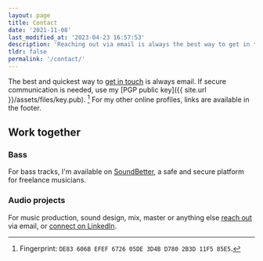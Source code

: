 ```yaml
---
layout: page
title: Contact
date: '2021-11-08'
last_modified_at: '2023-04-23 16:57:53'
description: 'Reaching out via email is always the best way to get in touch.'
tldr: false
permalink: '/contact/'
---
```

The best and quickest way to [get in touch](mailto:hello@minutestomidnight.co.uk) is always email. If secure communication is needed, use my [PGP public key]({{ site.url }}/assets/files/key.pub). [^1] For my other online profiles, links are available in the footer.

[^1]: Fingerprint: `DE83 606B EFEF 6726 05DE 3D4B D780 2B3D 11F5 85E5`.

## Work together

<div class="notice">
  <h3>Bass</h3>
  <p>For bass tracks, I'm available on <a href="https://soundbetter.com/profiles/206552-simone-silvestroni">SoundBetter</a>, a safe and secure platform for freelance musicians.</p>
</div>
<div class="notice">
  <h3>Audio projects</h3>
  <p>For music production, sound design, mix, master or anything else <a href="mailto:hello@minutestomidnight.co.uk">reach out</a> via email, or <a href="https://www.linkedin.com/in/simonesilvestroni/">connect on LinkedIn</a>.</p>
</div>
